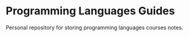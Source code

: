 # Programming Languages Guides

Personal repository for storing programming languages courses notes.
